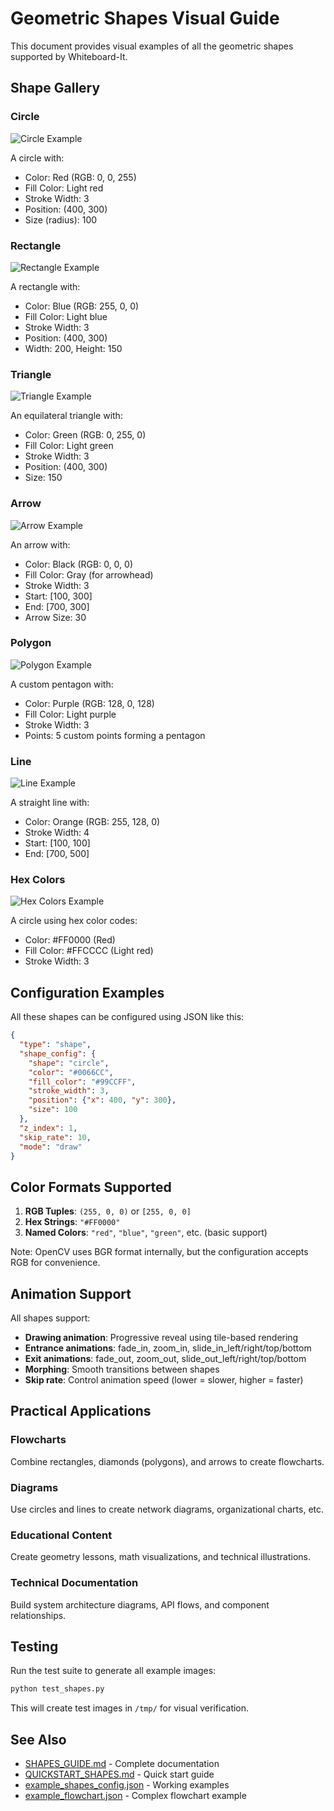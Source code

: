 # Geometric Shapes Visual Guide

This document provides visual examples of all the geometric shapes supported by Whiteboard-It.

## Shape Gallery

### Circle
![Circle Example](/tmp/test_circle.png)

A circle with:
- Color: Red (RGB: 0, 0, 255)
- Fill Color: Light red
- Stroke Width: 3
- Position: (400, 300)
- Size (radius): 100

### Rectangle
![Rectangle Example](/tmp/test_rectangle.png)

A rectangle with:
- Color: Blue (RGB: 255, 0, 0)
- Fill Color: Light blue
- Stroke Width: 3
- Position: (400, 300)
- Width: 200, Height: 150

### Triangle
![Triangle Example](/tmp/test_triangle.png)

An equilateral triangle with:
- Color: Green (RGB: 0, 255, 0)
- Fill Color: Light green
- Stroke Width: 3
- Position: (400, 300)
- Size: 150

### Arrow
![Arrow Example](/tmp/test_arrow.png)

An arrow with:
- Color: Black (RGB: 0, 0, 0)
- Fill Color: Gray (for arrowhead)
- Stroke Width: 3
- Start: [100, 300]
- End: [700, 300]
- Arrow Size: 30

### Polygon
![Polygon Example](/tmp/test_polygon.png)

A custom pentagon with:
- Color: Purple (RGB: 128, 0, 128)
- Fill Color: Light purple
- Stroke Width: 3
- Points: 5 custom points forming a pentagon

### Line
![Line Example](/tmp/test_line.png)

A straight line with:
- Color: Orange (RGB: 255, 128, 0)
- Stroke Width: 4
- Start: [100, 100]
- End: [700, 500]

### Hex Colors
![Hex Colors Example](/tmp/test_hex_colors.png)

A circle using hex color codes:
- Color: #FF0000 (Red)
- Fill Color: #FFCCCC (Light red)
- Stroke Width: 3

## Configuration Examples

All these shapes can be configured using JSON like this:

```json
{
  "type": "shape",
  "shape_config": {
    "shape": "circle",
    "color": "#0066CC",
    "fill_color": "#99CCFF",
    "stroke_width": 3,
    "position": {"x": 400, "y": 300},
    "size": 100
  },
  "z_index": 1,
  "skip_rate": 10,
  "mode": "draw"
}
```

## Color Formats Supported

1. **RGB Tuples**: `(255, 0, 0)` or `[255, 0, 0]`
2. **Hex Strings**: `"#FF0000"`
3. **Named Colors**: `"red"`, `"blue"`, `"green"`, etc. (basic support)

Note: OpenCV uses BGR format internally, but the configuration accepts RGB for convenience.

## Animation Support

All shapes support:
- **Drawing animation**: Progressive reveal using tile-based rendering
- **Entrance animations**: fade_in, zoom_in, slide_in_left/right/top/bottom
- **Exit animations**: fade_out, zoom_out, slide_out_left/right/top/bottom
- **Morphing**: Smooth transitions between shapes
- **Skip rate**: Control animation speed (lower = slower, higher = faster)

## Practical Applications

### Flowcharts
Combine rectangles, diamonds (polygons), and arrows to create flowcharts.

### Diagrams
Use circles and lines to create network diagrams, organizational charts, etc.

### Educational Content
Create geometry lessons, math visualizations, and technical illustrations.

### Technical Documentation
Build system architecture diagrams, API flows, and component relationships.

## Testing

Run the test suite to generate all example images:

```bash
python test_shapes.py
```

This will create test images in `/tmp/` for visual verification.

## See Also

- [SHAPES_GUIDE.md](SHAPES_GUIDE.md) - Complete documentation
- [QUICKSTART_SHAPES.md](QUICKSTART_SHAPES.md) - Quick start guide
- [example_shapes_config.json](example_shapes_config.json) - Working examples
- [example_flowchart.json](example_flowchart.json) - Complex flowchart example
